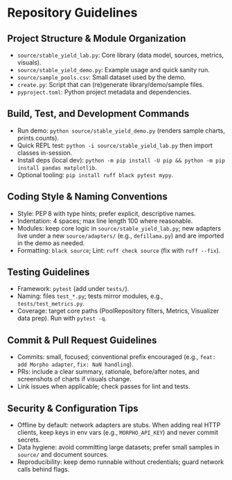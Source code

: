 # Repository Guidelines

## Project Structure & Module Organization
- `source/stable_yield_lab.py`: Core library (data model, sources, metrics, visuals).
- `source/stable_yield_demo.py`: Example usage and quick sanity run.
- `source/sample_pools.csv`: Small dataset used by the demo.
- `create.py`: Script that can (re)generate library/demo/sample files.
- `pyproject.toml`: Python project metadata and dependencies.

## Build, Test, and Development Commands
- Run demo: `python source/stable_yield_demo.py` (renders sample charts, prints counts).
- Quick REPL test: `python -i source/stable_yield_lab.py` then import classes in-session.
- Install deps (local dev): `python -m pip install -U pip && python -m pip install pandas matplotlib`.
- Optional tooling: `pip install ruff black pytest mypy`.

## Coding Style & Naming Conventions
- Style: PEP 8 with type hints; prefer explicit, descriptive names.
- Indentation: 4 spaces; max line length 100 where reasonable.
- Modules: keep core logic in `source/stable_yield_lab.py`; new adapters live under a new `source/adapters/` (e.g., `defillama.py`) and are imported in the demo as needed.
- Formatting: `black source`; Lint: `ruff check source` (fix with `ruff --fix`).

## Testing Guidelines
- Framework: `pytest` (add under `tests/`).
- Naming: files `test_*.py`; tests mirror modules, e.g., `tests/test_metrics.py`.
- Coverage: target core paths (PoolRepository filters, Metrics, Visualizer data prep). Run with `pytest -q`.

## Commit & Pull Request Guidelines
- Commits: small, focused; conventional prefix encouraged (e.g., `feat: add Morpho adapter`, `fix: NaN handling`).
- PRs: include a clear summary, rationale, before/after notes, and screenshots of charts if visuals change.
- Link issues when applicable; check passes for lint and tests.

## Security & Configuration Tips
- Offline by default: network adapters are stubs. When adding real HTTP clients, keep keys in env vars (e.g., `MORPHO_API_KEY`) and never commit secrets.
- Data hygiene: avoid committing large datasets; prefer small samples in `source/` and document sources.
- Reproducibility: keep demo runnable without credentials; guard network calls behind flags.


